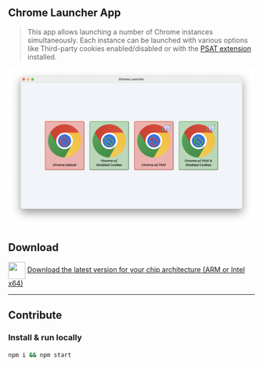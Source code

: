 ## Chrome Launcher App

> This app allows launching a number of Chrome instances simultaneously. Each instance can be launched with various options like Third-party cookies enabled/disabled or with the [PSAT extension](https://github.com/GoogleChromeLabs/ps-analysis-tool/wiki) installed.

<img src='./screenshot.png' alt='application window screenshot with 4 options to launch Chrome with or without third-party cookies, and with or without the PSAT extension'/>

## Download

<div>
  <img style="vertical-align: middle;" width="35" height="35" src="https://github.com/user-attachments/assets/31a5c75b-335c-488d-98d8-9cde52c3ca44" />
  <a href="https://github.com/charisTheo/chrome-launcher/releases/latest">Download the latest version for your chip architecture (ARM or Intel x64)</a>
</div>

----

## Contribute

### Install & run locally

```sh
npm i && npm start
```